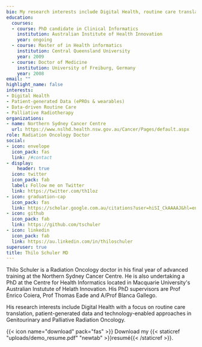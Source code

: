 ```yaml
---
bio: My research interests include Digital Health, routine care translation, patient-generated data and technology-enabled approaches in Genitourinary and Palliative Radiation Oncology.
education:
  courses:
  - course: PhD candidate in Clinical Informatics
    institution: Australian Institute of Health Innovation
    year: ongoing
  - course: Master of in Health informatics
    institution: Central Queensland University
    year: 2009
  - course: Doctor of Medicine
    institution: University of Freiburg, Germany
    year: 2008
email: ""
highlight_name: false
interests:
- Digital Health
- Patient-generated Data (ePROs & wearables)
- Data-driven Routine Care
- Palliative Radiotherapy
organizations:
- name: Northern Sydney Cancer Centre
  url: https://www.nslhd.health.nsw.gov.au/Cancer/Pages/default.aspx
role: Radiation Oncology Doctor
social:
- icon: envelope
  icon_pack: fas
  link: /#contact
- display:
    header: true
  icon: twitter
  icon_pack: fab
  label: Follow me on Twitter
  link: https://twitter.com/th1loz
- icon: graduation-cap
  icon_pack: fas
  link: https://scholar.google.com.au/citations?user=hiSI_CkAAAAJ&hl=en
- icon: github
  icon_pack: fab
  link: https://github.com/tschuler
- icon: linkedin
  icon_pack: fab
  link: https://au.linkedin.com/in/thiloschuler
superuser: true
title: Thilo Schuler MD
---
```


Thilo Schuler is a Radiation Oncology doctor in his final year of advanced training at the Northern Sydney Cancer Centre. He is also undertaking a PhD at the Centre for Health Informatics located in Macquarie University's Australian Instutute of Helath Innovation. His PhD supervisors are Prof Enrico Coiera, Prof Thomas Eade and A/Prof Blanca Gallego.

His research interests include Digital Health with a focus on routine care translation, patient-generated data and technology-enabled approaches in Genitourinary and Palliative Radiation Oncology. 

{{< icon name="download" pack="fas" >}} Download my {{< staticref "uploads/demo_resume.pdf" "newtab" >}}resumé{{< /staticref >}}.
